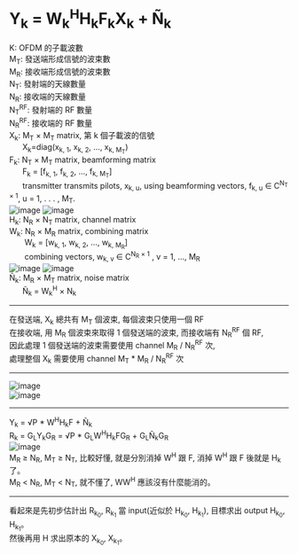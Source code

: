 # Y<sub>k</sub> = W<sub>k</sub><sup>H</sup>H<sub>k</sub>F<sub>k</sub>X<sub>k</sub> + Ñ<sub>k</sub>
K: OFDM 的子載波數  
M<sub>T</sub>: 發送端形成信號的波束數  
M<sub>R</sub>: 接收端形成信號的波束數  
N<sub>T</sub>: 發射端的天線數量  
N<sub>R</sub>: 接收端的天線數量  
N<sub>T</sub><sup>RF</sup>: 發射端的 RF 數量  
N<sub>R</sub><sup>RF</sup>: 接收端的 RF 數量  
X<sub>k</sub>: M<sub>T</sub> × M<sub>T</sub> matrix, 第 k 個子載波的信號  
&nbsp;&nbsp;&nbsp;&nbsp;&nbsp;&nbsp;X<sub>k</sub>=diag(x<sub>k, 1</sub>, x<sub>k, 2</sub>, ..., x<sub>k, M<sub>T</sub></sub>)  
F<sub>k</sub>: N<sub>T</sub> × M<sub>T</sub> matrix, beamforming matrix  
&nbsp;&nbsp;&nbsp;&nbsp;&nbsp;&nbsp;F<sub>k</sub> = [f<sub>k, 1</sub>, f<sub>k, 2</sub>, ..., f<sub>k, M<sub>T</sub></sub>]  
&nbsp;&nbsp;&nbsp;&nbsp;&nbsp;&nbsp;transmitter transmits pilots, x<sub>k, u</sub>, using beamforming vectors, f<sub>k, u</sub> ∈ C<sup>N<sub>T</sub> × 1</sup>, u = 1, . . . , M<sub>T</sub>.  
![image](https://github.com/OuO333333/paper/assets/37506309/bf701a0a-867e-402f-a40d-0a9a2d2e8e82)
![image](https://github.com/OuO333333/paper/assets/37506309/e4d5dbc9-de8d-4c66-a872-1198bc912a50)  
H<sub>k</sub>: N<sub>R</sub> × N<sub>T</sub> matrix, channel matrix  
W<sub>k</sub>: N<sub>R</sub> × M<sub>R</sub> matrix, combining matrix  
&nbsp;&nbsp;&nbsp;&nbsp;&nbsp;&nbsp;&nbsp;W<sub>k</sub> = [w<sub>k, 1</sub>, w<sub>k, 2</sub>, ..., w<sub>k, M<sub>R</sub></sub>]  
&nbsp;&nbsp;&nbsp;&nbsp;&nbsp;&nbsp;&nbsp;combining vectors, w<sub>k, v</sub> ∈ C<sup>N<sub>R</sub> × 1</sup> , v = 1, ..., M<sub>R</sub>  
![image](https://github.com/OuO333333/paper/assets/37506309/427724a9-17b8-4cbc-8ec0-1fe5582f199f)
![image](https://github.com/OuO333333/paper/assets/37506309/9f036727-d641-4231-9980-ba79a88d666b)  
Ñ<sub>k</sub>: M<sub>R</sub> × M<sub>T</sub> matrix, noise matrix  
&nbsp;&nbsp;&nbsp;&nbsp;&nbsp;&nbsp;Ñ<sub>k</sub> = W<sub>k</sub><sup>H</sup> × N<sub>k</sub>  
  
-------------------------------------------------------------  
  
在發送端, X<sub>k</sub> 總共有 M<sub>T</sub> 個波束, 每個波束只使用一個 RF  
在接收端, 用 M<sub>R</sub> 個波束來取得 1 個發送端的波束, 而接收端有 N<sub>R</sub><sup>RF</sup> 個 RF,  
因此處理 1 個發送端的波束需要使用 channel M<sub>R</sub> / N<sub>R</sub><sup>RF</sup> 次,  
處理整個 X<sub>k</sub> 需要使用 channel M<sub>T</sub> * M<sub>R</sub> / N<sub>R</sub><sup>RF</sup> 次
  
-------------------------------------------------------------  
  
![image](https://github.com/OuO333333/paper/assets/37506309/92f8e685-3841-4b06-9fb8-2abe6bffb340)  
![image](https://github.com/OuO333333/paper/assets/37506309/0abea4ce-1978-4e6b-9941-46b647af62ef)
  
-------------------------------------------------------------  

Y<sub>k</sub> = √P * W<sup>H</sup>H<sub>k</sub>F + Ñ<sub>k</sub>  
R<sub>k</sub> = G<sub>L</sub>Y<sub>k</sub>G<sub>R</sub> = √P * G<sub>L</sub>W<sup>H</sup>H<sub>k</sub>FG<sub>R</sub> + G<sub>L</sub>Ñ<sub>k</sub>G<sub>R</sub>  
![image](https://github.com/OuO333333/paper/assets/37506309/c90f8e3e-2e8a-4462-a8e4-2e124923974c)  
M<sub>R</sub> ≥ N<sub>R</sub>, M<sub>T</sub> ≥ N<sub>T</sub>, 比較好懂, 就是分別消掉 W<sup>H</sup> 跟 F, 消掉 W<sup>H</sup> 跟 F 後就是 H<sub>k</sub> 了。  
M<sub>R</sub> < N<sub>R</sub>, M<sub>T</sub> < N<sub>T</sub>, 就不懂了, WW<sup>H</sup> 應該沒有什麼能消的。  
  
-------------------------------------------------------------  

看起來是先初步估計出 R<sub>k<sub>0</sub></sub>, R<sub>k<sub>1</sub></sub> 當 input(近似於 H<sub>k<sub>0</sub></sub>, H<sub>k<sub>1</sub></sub>), 目標求出 output H<sub>k<sub>0</sub></sub>, H<sub>k<sub>1</sub></sub>。  
然後再用 H 求出原本的 X<sub>k<sub>0</sub></sub>, X<sub>k<sub>1</sub></sub>。
